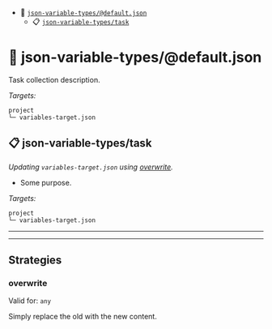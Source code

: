 - :open_file_folder: <a href="#mock-plugin-task-ref-json-variable-typesdefaultjson">`json-variable-types/@default.json`</a>
  - :clipboard: <a href="#mock-plugin-task-ref-json-variable-typestask">`json-variable-types/task`</a>

# :open_file_folder: <a name="mock-plugin-task-ref-json-variable-typesdefaultjson">json-variable-types/@default.json</a>

Task collection description.

*Targets:*
```
project
└─ variables-target.json
```

## :clipboard: <a name="mock-plugin-task-ref-json-variable-typestask">json-variable-types/task</a>

_Updating `variables-target.json` using <a href="#mock-plugin-strat-ref-overwrite">overwrite</a>._

- Some purpose.

*Targets:*
```
project
└─ variables-target.json
```

------
------

## Strategies

### <a name="mock-plugin-strat-ref-overwrite">overwrite</a>

Valid for: `any`

Simply replace the old with the new content.


